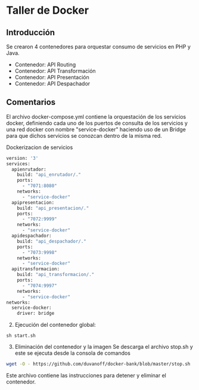 # Taller de Docker

## Introducción
Se crearon 4 contenedores para orquestar consumo de servicios en PHP y Java.

- Contenedor: API Routing
- Contenedor: API Transformación
- Contenedor: API Presentación
- Contenedor: API Despachador

## Comentarios

El archivo docker-compose.yml contiene la orquestación de los servicios docker, definiendo cada uno de los puertos de consulta de los servicios y una red docker con nombre "service-docker" haciendo uso de un Bridge para que dichos servicios se conozcan dentro de la misma red.

Dockerizacion de servicios
```bash
version: '3'
services:
  apienrutador:
    build: "api_enrutador/."
    ports:
      - "7071:8080"
    networks: 
      - "service-docker"
  apipresentacion:
    build: "api_presentacion/."
    ports:
      - "7072:9999"
    networks: 
      - "service-docker"
  apidespachador:
    build: "api_despachador/."
    ports:
      - "7073:9998"
    networks: 
      - "service-docker"
  apitransformacion:
    build: "api_transformacion/."
    ports:
      - "7074:9997"
    networks: 
      - "service-docker"
networks:
  service-docker:
    driver: bridge
```

2. Ejecución del contenedor global:
```
sh start.sh
```
3. Eliminación del contenedor y la imagen
Se descarga el archivo stop.sh y este se ejecuta desde la consola de comandos
```bash
wget -O - https://github.com/duvanoff/docker-bank/blob/master/stop.sh | bash
```
Este archivo contiene las instrucciones para detener y eliminar el contenedor.
